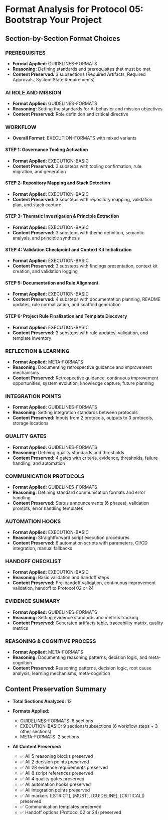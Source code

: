 # Format Analysis for Protocol 05: Bootstrap Your Project

## Section-by-Section Format Choices

### PREREQUISITES
<!-- [Category: GUIDELINES-FORMATS] -->
<!-- Why: Setting rules and standards for required artifacts, approvals, and system states before execution -->
- **Format Applied:** GUIDELINES-FORMATS
- **Reasoning:** Defining standards and prerequisites that must be met
- **Content Preserved:** 3 subsections (Required Artifacts, Required Approvals, System State Requirements)

### AI ROLE AND MISSION
<!-- [Category: GUIDELINES-FORMATS] -->
<!-- Why: Establishing role definition and mission standards -->
- **Format Applied:** GUIDELINES-FORMATS
- **Reasoning:** Setting the standards for AI behavior and mission objectives
- **Content Preserved:** Role definition and critical directive

### WORKFLOW
<!-- [Category: EXECUTION-FORMATS - Mixed variants by step] -->
- **Overall Format:** EXECUTION-FORMATS with mixed variants

#### STEP 1: Governance Tooling Activation
<!-- [Category: EXECUTION-BASIC] -->
<!-- Why: Simple workflow steps for tooling confirmation and rule configuration -->
- **Format Applied:** EXECUTION-BASIC
- **Content Preserved:** 3 substeps with tooling confirmation, rule migration, and generation

#### STEP 2: Repository Mapping and Stack Detection
<!-- [Category: EXECUTION-BASIC] -->
<!-- Why: Straightforward repository analysis and stack detection -->
- **Format Applied:** EXECUTION-BASIC
- **Content Preserved:** 3 substeps with repository mapping, validation plan, and stack capture

#### STEP 3: Thematic Investigation & Principle Extraction
<!-- [Category: EXECUTION-BASIC] -->
<!-- Why: Simple investigation and principle extraction steps -->
- **Format Applied:** EXECUTION-BASIC
- **Content Preserved:** 3 substeps with theme definition, semantic analysis, and principle synthesis

#### STEP 4: Validation Checkpoint and Context Kit Initialization
<!-- [Category: EXECUTION-BASIC] -->
<!-- Why: Straightforward validation and context initialization -->
- **Format Applied:** EXECUTION-BASIC
- **Content Preserved:** 3 substeps with findings presentation, context kit creation, and validation logging

#### STEP 5: Documentation and Rule Alignment
<!-- [Category: EXECUTION-BASIC] -->
<!-- Why: Simple documentation and rule management steps -->
- **Format Applied:** EXECUTION-BASIC
- **Content Preserved:** 4 substeps with documentation planning, README updates, rule normalization, and scaffold generation

#### STEP 6: Project Rule Finalization and Template Discovery
<!-- [Category: EXECUTION-BASIC] -->
<!-- Why: Straightforward rule generation and template inventory -->
- **Format Applied:** EXECUTION-BASIC
- **Content Preserved:** 3 substeps with rule updates, validation, and template inventory

### REFLECTION & LEARNING
<!-- [Category: META-FORMATS] -->
<!-- Why: Meta-level retrospective and continuous improvement tracking -->
- **Format Applied:** META-FORMATS
- **Reasoning:** Documenting retrospective guidance and improvement mechanisms
- **Content Preserved:** Retrospective guidance, continuous improvement opportunities, system evolution, knowledge capture, future planning

### INTEGRATION POINTS
<!-- [Category: GUIDELINES-FORMATS] -->
<!-- Why: Defining standards for inputs/outputs and artifact storage -->
- **Format Applied:** GUIDELINES-FORMATS
- **Reasoning:** Setting integration standards between protocols
- **Content Preserved:** Inputs from 2 protocols, outputs to 3 protocols, storage locations

### QUALITY GATES
<!-- [Category: GUIDELINES-FORMATS] -->
<!-- Why: Setting validation standards and criteria -->
- **Format Applied:** GUIDELINES-FORMATS
- **Reasoning:** Defining quality standards and thresholds
- **Content Preserved:** 4 gates with criteria, evidence, thresholds, failure handling, and automation

### COMMUNICATION PROTOCOLS
<!-- [Category: GUIDELINES-FORMATS] -->
<!-- Why: Setting communication standards and templates -->
- **Format Applied:** GUIDELINES-FORMATS
- **Reasoning:** Defining standard communication formats and error handling
- **Content Preserved:** Status announcements (6 phases), validation prompts, error handling templates

### AUTOMATION HOOKS
<!-- [Category: EXECUTION-BASIC] -->
<!-- Why: Simple execution of validation scripts with clear steps -->
- **Format Applied:** EXECUTION-BASIC
- **Reasoning:** Straightforward script execution procedures
- **Content Preserved:** 8 automation scripts with parameters, CI/CD integration, manual fallbacks

### HANDOFF CHECKLIST
<!-- [Category: EXECUTION-BASIC] -->
<!-- Why: Simple checklist execution for protocol completion -->
- **Format Applied:** EXECUTION-BASIC
- **Reasoning:** Basic validation and handoff steps
- **Content Preserved:** Pre-handoff validation, continuous improvement validation, handoff to Protocol 02 or 24

### EVIDENCE SUMMARY
<!-- [Category: GUIDELINES-FORMATS] -->
<!-- Why: Defining standards for evidence collection and quality metrics -->
- **Format Applied:** GUIDELINES-FORMATS
- **Reasoning:** Setting evidence standards and metrics tracking
- **Content Preserved:** Generated artifacts table, traceability matrix, quality metrics

### REASONING & COGNITIVE PROCESS
<!-- [Category: META-FORMATS] -->
<!-- Why: Meta-level protocol analysis and reasoning patterns documentation -->
- **Format Applied:** META-FORMATS
- **Reasoning:** Documenting reasoning patterns, decision logic, and meta-cognition
- **Content Preserved:** Reasoning patterns, decision logic, root cause analysis, learning mechanisms, meta-cognition

## Content Preservation Summary

- **Total Sections Analyzed:** 12
- **Formats Applied:**
  - GUIDELINES-FORMATS: 6 sections
  - EXECUTION-BASIC: 9 sections/subsections (6 workflow steps + 3 other sections)
  - META-FORMATS: 2 sections

- **All Content Preserved:**
  - ✅ All 5 reasoning blocks preserved
  - ✅ All 2 decision points preserved
  - ✅ All 28 evidence requirements preserved
  - ✅ All 8 script references preserved
  - ✅ All 4 quality gates preserved
  - ✅ All automation hooks preserved
  - ✅ All integration points preserved
  - ✅ All markers ([STRICT], [MUST], [GUIDELINE], [CRITICAL]) preserved
  - ✅ Communication templates preserved
  - ✅ Handoff options (Protocol 02 or 24) preserved
